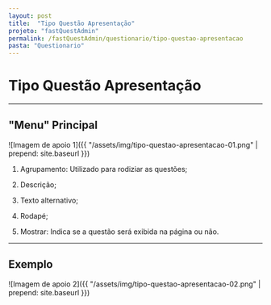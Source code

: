 ```yaml
---
layout: post
title:  "Tipo Questão Apresentação"
projeto: "fastQuestAdmin"
permalink: /fastQuestAdmin/questionario/tipo-questao-apresentacao
pasta: "Questionario"
---
```

# Tipo Questão Apresentação
----
## "Menu" Principal

![Imagem de apoio 1]({{ "/assets/img/tipo-questao-apresentacao-01.png" | prepend: site.baseurl }})

1. Agrupamento: Utilizado para rodiziar as questões;

2. Descrição;

3. Texto alternativo;

4. Rodapé;

5. Mostrar: Indica se a questão será exibida na página ou não.

----

## Exemplo

![Imagem de apoio 2]({{ "/assets/img/tipo-questao-apresentacao-02.png" | prepend: site.baseurl }})
